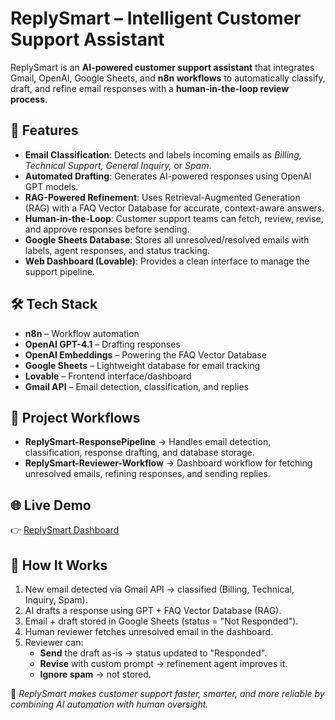 # ReplySmart – Intelligent Customer Support Assistant

ReplySmart is an **AI-powered customer support assistant** that integrates Gmail, OpenAI, Google Sheets, and **n8n workflows** to automatically classify, draft, and refine email responses with a **human-in-the-loop review process**.  

## 🚀 Features
- **Email Classification**: Detects and labels incoming emails as *Billing, Technical Support, General Inquiry,* or *Spam*.
- **Automated Drafting**: Generates AI-powered responses using OpenAI GPT models.
- **RAG-Powered Refinement**: Uses Retrieval-Augmented Generation (RAG) with a FAQ Vector Database for accurate, context-aware answers.
- **Human-in-the-Loop**: Customer support teams can fetch, review, revise, and approve responses before sending.
- **Google Sheets Database**: Stores all unresolved/resolved emails with labels, agent responses, and status tracking.
- **Web Dashboard (Lovable)**: Provides a clean interface to manage the support pipeline.

## 🛠️ Tech Stack
- **n8n** – Workflow automation
- **OpenAI GPT-4.1** – Drafting responses
- **OpenAI Embeddings** – Powering the FAQ Vector Database
- **Google Sheets** – Lightweight database for email tracking
- **Lovable** – Frontend interface/dashboard
- **Gmail API** – Email detection, classification, and replies

## 📂 Project Workflows
- **ReplySmart-ResponsePipeline** → Handles email detection, classification, response drafting, and database storage.
- **ReplySmart-Reviewer-Workflow** → Dashboard workflow for fetching unresolved emails, refining responses, and sending replies.

## 🌐 Live Demo
👉 [ReplySmart Dashboard](https://replysmart.lovable.app)  

## 📖 How It Works
1. New email detected via Gmail API → classified (Billing, Technical, Inquiry, Spam).  
2. AI drafts a response using GPT + FAQ Vector Database (RAG).  
3. Email + draft stored in Google Sheets (status = "Not Responded").  
4. Human reviewer fetches unresolved email in the dashboard.  
5. Reviewer can:
   - **Send** the draft as-is → status updated to "Responded".  
   - **Revise** with custom prompt → refinement agent improves it.  
   - **Ignore spam** → not stored.  

🔹 *ReplySmart makes customer support faster, smarter, and more reliable by combining AI automation with human oversight.*
